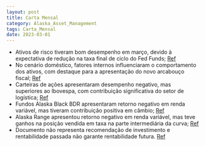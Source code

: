 ```yaml
---
layout: post
title: Carta Mensal
category: Alaska_Asset_Management
tags: Carta_Mensal
date: 2023-03-01
---
```


- Ativos de risco tiveram bom desempenho em março, devido à expectativa de redução na taxa final de ciclo do Fed Funds; 
<a href="#" onclick="search_on_pdf('na parte intermediária da curva. Em câmbio, o fundo segue com posição vendida em dólar contra o real')">Ref</a>
- No cenário doméstico, fatores internos influenciaram o comportamento dos ativos, com destaque para a apresentação do novo arcabouço fiscal; 
<a href="#" onclick="search_on_pdf('eventos bancários e suas consequências contracionistas na atividade econômica. No ambiente doméstico')">Ref</a>
- Carteiras de ações apresentaram desempenho negativo, mas superiores ao Ibovespa, com contribuição significativa do setor de logística; 
<a href="#" onclick="search_on_pdf('contribuição mais significativa veio do setor de logística, enquanto do lado negativo o destaque vei')">Ref</a>
- Fundos Alaska Black BDR apresentaram retorno negativo em renda variável, mas tiveram contribuição positiva em câmbio; 
<a href="#" onclick="search_on_pdf('Alaska Range: o fundo apresentou retorno negativo em renda variável, com perdas na posição direciona')">Ref</a>
- Alaska Range apresentou retorno negativo em renda variável, mas teve ganhos na posição vendida em taxa na parte intermediária da curva; 
<a href="#" onclick="search_on_pdf('Alaska Range: o fundo apresentou retorno negativo em renda variável, com perdas na posição direciona')">Ref</a>
- Documento não representa recomendação de investimento e rentabilidade passada não garante rentabilidade futura.
<a href="#" onclick="search_on_pdf('créditos – FGC. A rentabilidade passada não representa garantia de rentabilidade futura. A rentabili')">Ref</a>
